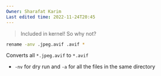 ```yaml
---
Owner: Sharafat Karim
Last edited time: 2022-11-24T20:45
---
```

> Included in kernel! So why not?

```Bash
rename -anv .jpeg.avif .avif *
```

Converts all `*.jpeg.avif` to `*.avif`

- `-nv` for dry run and `-a` for all the files in the same directory